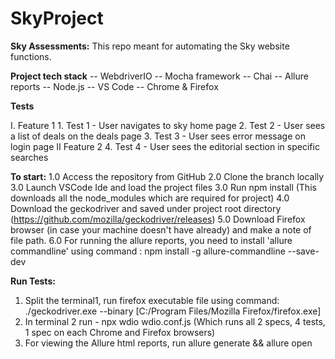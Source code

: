 # SkyProject

**Sky Assessments:**
This repo meant for automating the Sky website functions.

**Project tech stack**
  -- WebdriverIO
  -- Mocha framework
  -- Chai
  -- Allure reports
  -- Node.js
  -- VS Code
  -- Chrome & Firefox

**Tests**

  I. Feature 1
        1. Test 1 - User navigates to sky home page
        2. Test 2 - User sees a list of deals on the deals page
        3. Test 3 - User sees error message on login page
    II Feature 2
        4. Test 4 - User sees the editorial section in specific searches

**To start:**
    1.0 Access the repository from GitHub
    2.0 Clone the branch locally
    3.0 Launch VSCode Ide and load the project files
    3.0 Run npm install  (This downloads all the node_modules which are required for project)
    4.0 Download the geckodriver and saved under project root directory (https://github.com/mozilla/geckodriver/releases)
    5.0 Download Firefox browser (in case your machine doesn't have already) and make a note of file path.
    6.0 For running the allure reports, you need to install 'allure commandline' using command : npm install -g allure-commandline --save-dev


**Run Tests:**
1) Split the terminal1, run firefox executable file using command: ./geckodriver.exe --binary [C:/Program Files/Mozilla Firefox/firefox.exe]  
2) In terminal 2 run - npx wdio wdio.conf.js  (Which runs all 2 specs, 4 tests, 1 spec on each Chrome and Firefox browsers)
3) For viewing the Allure html reports, run allure generate && allure open
